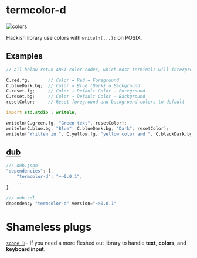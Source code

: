 # termcolor-d

![colors](https://i.imgur.com/kF3nEc9.png)

Hackish library use colors with `writeln(...);` on POSIX.

## Examples

```d
// all below retun ANSI color codes, which most terminals will interpret correctly

C.red.fg;       // Color → Red → Foreground
C.blueDark.bg;  // Color → Blue (Dark) → Background
C.reset.fg;     // Color → Default Color → Foreground
C.reset.bg;     // Color → Default Color → Background
resetColor;     // Reset foreground and background colors to default
```

```d
import std.stdio : writeln;

writeln(C.green.fg, "Green text", resetColor);
writeln(C.blue.bg, "Blue", C.blueDark.bg, "Dark", resetColor);
writeln("Written in ", C.yellow.fg, "yellow color and ", C.blackDark.bg, "dark background", resetColor, "!");
```

## [dub](https://code.dlang.org/download)

```js
/// dub.json
"dependencies": {
    "termcolor-d": "~>0.0.1",
    ...
}
```

```js
/// dub.sdl
dependency "termcolor-d" version="~>0.0.1"
```

# Shameless plugs

[`scone 🍞`](https://github.com/vladdeSV/scone) - If you need a more fleshed out library to handle **text**, **colors**, and **keyboard input**.
